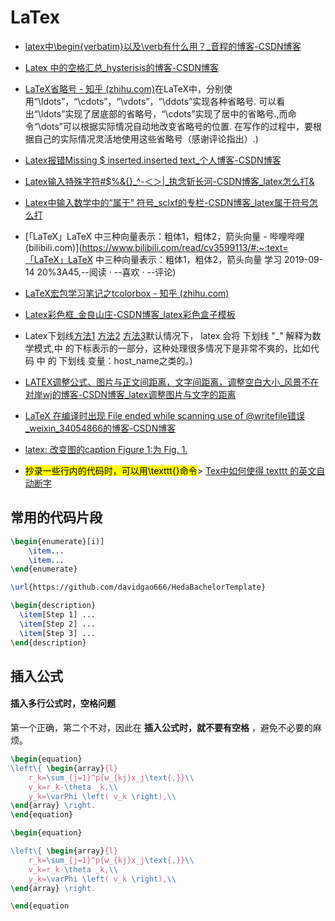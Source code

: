 # LaTex





- [latex中\begin{verbatim}以及\verb有什么用？_音程的博客-CSDN博客](https://blog.csdn.net/qq_43391414/article/details/115129492)
- [Latex 中的空格汇总_hysterisis的博客-CSDN博客](https://blog.csdn.net/hysterisis/article/details/114123131)
- [LaTeX省略号 - 知乎 (zhihu.com)](https://zhuanlan.zhihu.com/p/104112163#:~:text=)在LaTeX中，分别使用“\ldots”，“\cdots”，“\vdots”，“\ddots”实现各种省略号. 可以看出“\ldots”实现了居底部的省略号，“\cdots”实现了居中的省略号.,而命令“\dots”可以根据实际情况自动地改变省略号的位置. 在写作的过程中，要根据自己的实际情况灵活地使用这些省略号（感谢评论指出）.)
- [Latex报错Missing $ inserted.inserted text_个人博客-CSDN博客](https://blog.csdn.net/zhangpeterx/article/details/86032665)
- [Latex输入特殊字符#$%&{}_^-＜＞|\_执念斩长河-CSDN博客_latex怎么打&](https://blog.csdn.net/m0_37149062/article/details/108240050)
- [Latex中输入数学中的“属于” 符号_sclxf的专栏-CSDN博客_latex属于符号怎么打](https://blog.csdn.net/sclxf/article/details/5387630)
- [「LaTeX」LaTeX 中三种向量表示：粗体1，粗体2，箭头向量 - 哔哩哔哩 (bilibili.com)](https://www.bilibili.com/read/cv3599113/#:~:text=「LaTeX」LaTeX 中三种向量表示：粗体1，粗体2，箭头向量 学习 2019-09-14 20%3A45,--阅读 · --喜欢 · --评论)
- [LaTeX宏包学习笔记之tcolorbox - 知乎 (zhihu.com)](https://zhuanlan.zhihu.com/p/338377565)
- [Latex彩色框_金良山庄-CSDN博客_latex彩色盒子模板](https://blog.csdn.net/golden1314521/article/details/42871065)
- Latex下划线[方法1](https://blog.csdn.net/hongnuaa/article/details/6901658?spm=1001.2101.3001.6661.1&utm_medium=distribute.pc_relevant_t0.none-task-blog-2~default~CTRLIST~Rate-1.pc_relevant_default&depth_1-utm_source=distribute.pc_relevant_t0.none-task-blog-2~default~CTRLIST~Rate-1.pc_relevant_default&utm_relevant_index=1) [方法2](https://blog.csdn.net/qq_41684259/article/details/108066854?spm=1001.2101.3001.6650.1&utm_medium=distribute.pc_relevant.none-task-blog-2~default~CTRLIST~Rate-1.pc_relevant_default&depth_1-utm_source=distribute.pc_relevant.none-task-blog-2~default~CTRLIST~Rate-1.pc_relevant_default&utm_relevant_index=2) [方法3](https://blog.csdn.net/weixin_44471218/article/details/119031672#:~:text=)默认情况下， latex 会将 下划线 "_" 解释为数学模式,中 的下标表示的一部分，这种处理很多情况下是非常不爽的，比如代码 中 的 下划线 变量：host_name之类的。)
- [LATEX调整公式、图片与正文间距离，文字间距离，调整空白大小_风景不在对岸wj的博客-CSDN博客_latex调整图片与文字的距离](https://blog.csdn.net/u011089523/article/details/83578005?spm=1001.2101.3001.6661.1&utm_medium=distribute.pc_relevant_t0.none-task-blog-2~default~CTRLIST~Rate-1.pc_relevant_antiscanv2&depth_1-utm_source=distribute.pc_relevant_t0.none-task-blog-2~default~CTRLIST~Rate-1.pc_relevant_antiscanv2&utm_relevant_index=1)
- [LaTeX 在编译时出现 File ended while scanning use of \@writefile错误_weixin_34054866的博客-CSDN博客](https://blog.csdn.net/weixin_34054866/article/details/86250933)
- [latex: 改变图的caption Figure 1:为 Fig. 1.](https://blog.csdn.net/fandroid/article/details/50930137)

- <mark>抄录一些行内的代码时，可以用\texttt{}命令</mark>> [Tex中如何使得 texttt 的英文自动断字](https://blog.csdn.net/weixin_30848775/article/details/98274223)


## 常用的代码片段


```latex
\begin{enumerate}[i)]
	\item...
	\item...
\end{enumerate}
```



```latex
\url{https://github.com/davidgao666/HedaBachelorTemplate}
```



```latex
\begin{description}
  \item[Step 1] ... 
  \item[Step 2] ...
  \item[Step 3] ...
\end{description}
```



## 插入公式

#### 插入多行公式时，空格问题

第一个正确，第二个不对，因此在 **插入公式时，就不要有空格** ，避免不必要的麻烦。

```latex
\begin{equation}
\left\{ \begin{array}{l}
	r_k=\sum_{j=1}^p{w_{kj}x_j\text{,}}\\
	v_k=r_k-\theta _k,\\
	y_k=\varPhi \left( v_k \right),\\
\end{array} \right.	
\end{equation}

```



```latex
\begin{equation}

\left\{ \begin{array}{l}
	r_k=\sum_{j=1}^p{w_{kj}x_j\text{,}}\\
	v_k=r_k-\theta _k,\\
	y_k=\varPhi \left( v_k \right),\\
\end{array} \right.

\end{equation
```




